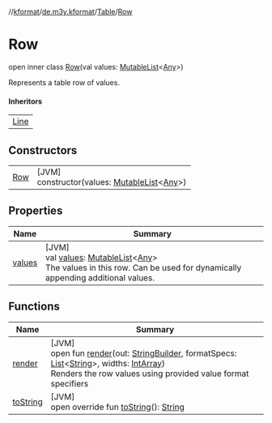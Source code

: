 //[kformat](../../../../index.md)/[de.m3y.kformat](../../index.md)/[Table](../index.md)/[Row](index.md)

# Row

open inner class [Row](index.md)(val values: [MutableList](https://kotlinlang.org/api/latest/jvm/stdlib/kotlin.collections/-mutable-list/index.html)&lt;[Any](https://kotlinlang.org/api/latest/jvm/stdlib/kotlin/-any/index.html)&gt;)

Represents a table row of values.

#### Inheritors

| |
|---|
| [Line](../-line/index.md) |

## Constructors

| | |
|---|---|
| [Row](-row.md) | [JVM]<br>constructor(values: [MutableList](https://kotlinlang.org/api/latest/jvm/stdlib/kotlin.collections/-mutable-list/index.html)&lt;[Any](https://kotlinlang.org/api/latest/jvm/stdlib/kotlin/-any/index.html)&gt;) |

## Properties

| Name | Summary |
|---|---|
| [values](values.md) | [JVM]<br>val [values](values.md): [MutableList](https://kotlinlang.org/api/latest/jvm/stdlib/kotlin.collections/-mutable-list/index.html)&lt;[Any](https://kotlinlang.org/api/latest/jvm/stdlib/kotlin/-any/index.html)&gt;<br>The values in this row. Can be used for dynamically appending additional values. |

## Functions

| Name | Summary |
|---|---|
| [render](render.md) | [JVM]<br>open fun [render](render.md)(out: [StringBuilder](https://kotlinlang.org/api/latest/jvm/stdlib/kotlin.text/-string-builder/index.html), formatSpecs: [List](https://kotlinlang.org/api/latest/jvm/stdlib/kotlin.collections/-list/index.html)&lt;[String](https://kotlinlang.org/api/latest/jvm/stdlib/kotlin/-string/index.html)&gt;, widths: [IntArray](https://kotlinlang.org/api/latest/jvm/stdlib/kotlin/-int-array/index.html))<br>Renders the row values using provided value format specifiers |
| [toString](to-string.md) | [JVM]<br>open override fun [toString](to-string.md)(): [String](https://kotlinlang.org/api/latest/jvm/stdlib/kotlin/-string/index.html) |
